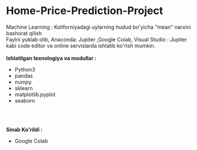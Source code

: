 # Home-Price-Prediction-Project
Machine Learning : Koliforniyadagi uylarning hudud bo'yicha "mean" narxini bashorat qilish
<br>
Faylni yuklab olib, Anaconda: Jupiter ,Google Colab, Visual Studio : Jupiter kabi code editor va online servislarda ishlatib ko'rish mumkin.
<br><br>
<strong>Ishlatilgan texnologiya va modullar :</strong><br>
<ul>
  <li>Python3</li>
  <li>pandas</li>
  <li>numpy</li>
  <li>sklearn</li>
  <li>matplotlib.pyplot</li>
  <li>seaborn</li>
</ul>
<br><br>

  
<strong>Sinab Ko'rildi :</strong><br>
- Google Colab

